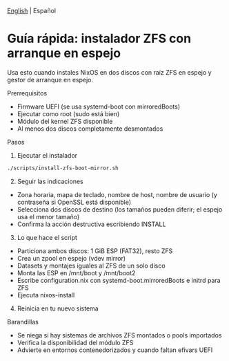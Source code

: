[English](./quickstart-zfs-mirror.md) | Español

# Guía rápida: instalador ZFS con arranque en espejo

Usa esto cuando instales NixOS en dos discos con raíz ZFS en espejo y gestor de arranque en espejo.

Prerrequisitos
- Firmware UEFI (se usa systemd-boot con mirroredBoots)
- Ejecutar como root (sudo está bien)
- Módulo del kernel ZFS disponible
- Al menos dos discos completamente desmontados

Pasos
1) Ejecutar el instalador
```bash
./scripts/install-zfs-boot-mirror.sh
```
2) Seguir las indicaciones
- Zona horaria, mapa de teclado, nombre de host, nombre de usuario (y contraseña si OpenSSL está disponible)
- Selecciona dos discos de destino (los tamaños pueden diferir; el espejo usa el menor tamaño)
- Confirma la acción destructiva escribiendo INSTALL
3) Lo que hace el script
- Particiona ambos discos: 1 GiB ESP (FAT32), resto ZFS
- Crea un zpool en espejo (vdev mirror)
- Datasets y montajes iguales al ZFS de un solo disco
- Monta las ESP en /mnt/boot y /mnt/boot2
- Escribe configuration.nix con systemd-boot.mirroredBoots e initrd para ZFS
- Ejecuta nixos-install
4) Reinicia en tu nuevo sistema

Barandillas
- Se niega si hay sistemas de archivos ZFS montados o pools importados
- Verifica la disponibilidad del módulo ZFS
- Advierte en entornos contenedorizados y cuando faltan efivars UEFI

